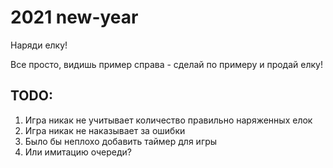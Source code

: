 # 2021 new-year

Наряди елку!

Все просто, видишь пример справа - сделай по примеру и продай елку!

## TODO:

1. Игра никак не учитывает количество правильно наряженных елок
2. Игра никак не наказывает за ошибки
3. Было бы неплохо добавить таймер для игры
4. Или имитацию очереди?